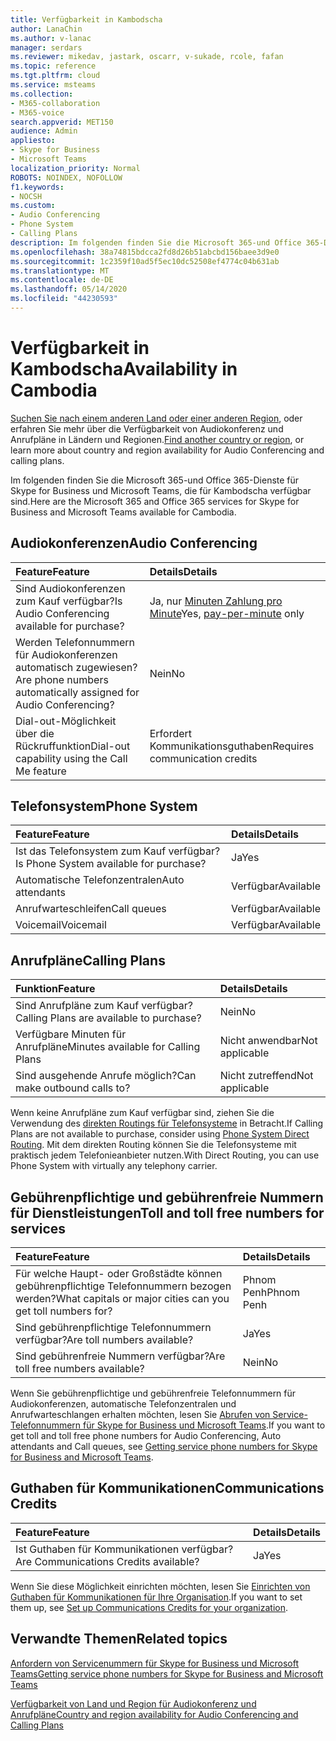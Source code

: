 ```yaml
---
title: Verfügbarkeit in Kambodscha
author: LanaChin
ms.author: v-lanac
manager: serdars
ms.reviewer: mikedav, jastark, oscarr, v-sukade, rcole, fafan
ms.topic: reference
ms.tgt.pltfrm: cloud
ms.service: msteams
ms.collection:
- M365-collaboration
- M365-voice
search.appverid: MET150
audience: Admin
appliesto:
- Skype for Business
- Microsoft Teams
localization_priority: Normal
ROBOTS: NOINDEX, NOFOLLOW
f1.keywords:
- NOCSH
ms.custom:
- Audio Conferencing
- Phone System
- Calling Plans
description: Im folgenden finden Sie die Microsoft 365-und Office 365-Dienste für Skype for Business und Microsoft Teams, die für Kambodscha verfügbar sind.
ms.openlocfilehash: 38a74815bdcca2fd8d26b51abcbd156baee3d9e0
ms.sourcegitcommit: 1c2359f10ad5f5ec10dc52508ef4774c04b631ab
ms.translationtype: MT
ms.contentlocale: de-DE
ms.lasthandoff: 05/14/2020
ms.locfileid: "44230593"
---
```

# <a name="availability-in-cambodia"></a><span data-ttu-id="530d6-103">Verfügbarkeit in Kambodscha</span><span class="sxs-lookup"><span data-stu-id="530d6-103">Availability in Cambodia</span></span>

<span data-ttu-id="530d6-104">[Suchen Sie nach einem anderen Land oder einer anderen Region](country-and-region-availability-for-audio-conferencing-and-calling-plans.md), oder erfahren Sie mehr über die Verfügbarkeit von Audiokonferenz und Anrufpläne in Ländern und Regionen.</span><span class="sxs-lookup"><span data-stu-id="530d6-104">[Find another country or region](country-and-region-availability-for-audio-conferencing-and-calling-plans.md), or learn more about country and region availability for Audio Conferencing and calling plans.</span></span>

<span data-ttu-id="530d6-105">Im folgenden finden Sie die Microsoft 365-und Office 365-Dienste für Skype for Business und Microsoft Teams, die für Kambodscha verfügbar sind.</span><span class="sxs-lookup"><span data-stu-id="530d6-105">Here are the Microsoft 365 and Office 365 services for Skype for Business and Microsoft Teams available for Cambodia.</span></span>
  
## <a name="audio-conferencing"></a><span data-ttu-id="530d6-106">Audiokonferenzen</span><span class="sxs-lookup"><span data-stu-id="530d6-106">Audio Conferencing</span></span>

|<span data-ttu-id="530d6-107">**Feature**</span><span class="sxs-lookup"><span data-stu-id="530d6-107">**Feature**</span></span>|<span data-ttu-id="530d6-108">**Details**</span><span class="sxs-lookup"><span data-stu-id="530d6-108">**Details**</span></span>|
|:-----|:-----|
|<span data-ttu-id="530d6-109">Sind Audiokonferenzen zum Kauf verfügbar?</span><span class="sxs-lookup"><span data-stu-id="530d6-109">Is Audio Conferencing available for purchase?</span></span>  <br/> |<span data-ttu-id="530d6-110">Ja, nur [Minuten Zahlung pro Minute](../audio-conferencing-pay-per-minute.md)</span><span class="sxs-lookup"><span data-stu-id="530d6-110">Yes, [pay-per-minute](../audio-conferencing-pay-per-minute.md) only</span></span>  <br/> |
|<span data-ttu-id="530d6-111">Werden Telefonnummern für Audiokonferenzen automatisch zugewiesen?</span><span class="sxs-lookup"><span data-stu-id="530d6-111">Are phone numbers automatically assigned for Audio Conferencing?</span></span>  <br/> |<span data-ttu-id="530d6-112">Nein</span><span class="sxs-lookup"><span data-stu-id="530d6-112">No</span></span>  <br/> |
|<span data-ttu-id="530d6-113">Dial-out-Möglichkeit über die Rückruffunktion</span><span class="sxs-lookup"><span data-stu-id="530d6-113">Dial-out capability using the Call Me feature</span></span>  <br/> | <span data-ttu-id="530d6-114">Erfordert Kommunikationsguthaben</span><span class="sxs-lookup"><span data-stu-id="530d6-114">Requires communication credits</span></span> <br/> |
   
## <a name="phone-system"></a><span data-ttu-id="530d6-115">Telefonsystem</span><span class="sxs-lookup"><span data-stu-id="530d6-115">Phone System</span></span>

|<span data-ttu-id="530d6-116">**Feature**</span><span class="sxs-lookup"><span data-stu-id="530d6-116">**Feature**</span></span>|<span data-ttu-id="530d6-117">**Details**</span><span class="sxs-lookup"><span data-stu-id="530d6-117">**Details**</span></span>|
|:-----|:-----|
|<span data-ttu-id="530d6-118">Ist das Telefonsystem zum Kauf verfügbar?</span><span class="sxs-lookup"><span data-stu-id="530d6-118">Is Phone System available for purchase?</span></span>  <br/> |<span data-ttu-id="530d6-119">Ja</span><span class="sxs-lookup"><span data-stu-id="530d6-119">Yes</span></span>  <br/> |
|<span data-ttu-id="530d6-120">Automatische Telefonzentralen</span><span class="sxs-lookup"><span data-stu-id="530d6-120">Auto attendants</span></span> <br/> |<span data-ttu-id="530d6-121">Verfügbar</span><span class="sxs-lookup"><span data-stu-id="530d6-121">Available</span></span>  <br/> |
|<span data-ttu-id="530d6-122">Anrufwarteschleifen</span><span class="sxs-lookup"><span data-stu-id="530d6-122">Call queues</span></span>  <br/> |<span data-ttu-id="530d6-123">Verfügbar</span><span class="sxs-lookup"><span data-stu-id="530d6-123">Available</span></span>  <br/> |
|<span data-ttu-id="530d6-124">Voicemail</span><span class="sxs-lookup"><span data-stu-id="530d6-124">Voicemail</span></span>  <br/> |<span data-ttu-id="530d6-125">Verfügbar</span><span class="sxs-lookup"><span data-stu-id="530d6-125">Available</span></span>  <br/> |
   
## <a name="calling-plans"></a><span data-ttu-id="530d6-126">Anrufpläne</span><span class="sxs-lookup"><span data-stu-id="530d6-126">Calling Plans</span></span>

|<span data-ttu-id="530d6-127">**Funktion**</span><span class="sxs-lookup"><span data-stu-id="530d6-127">**Feature**</span></span>|<span data-ttu-id="530d6-128">**Details**</span><span class="sxs-lookup"><span data-stu-id="530d6-128">**Details**</span></span>|
|:-----|:-----|
|<span data-ttu-id="530d6-129">Sind Anrufpläne zum Kauf verfügbar?</span><span class="sxs-lookup"><span data-stu-id="530d6-129">Calling Plans are available to purchase?</span></span>  <br/> |<span data-ttu-id="530d6-130">Nein</span><span class="sxs-lookup"><span data-stu-id="530d6-130">No</span></span>  <br/> |
|<span data-ttu-id="530d6-131">Verfügbare Minuten für Anrufpläne</span><span class="sxs-lookup"><span data-stu-id="530d6-131">Minutes available for Calling Plans</span></span>  <br/> |<span data-ttu-id="530d6-132">Nicht anwendbar</span><span class="sxs-lookup"><span data-stu-id="530d6-132">Not applicable</span></span>  <br/> |
|<span data-ttu-id="530d6-133">Sind ausgehende Anrufe möglich?</span><span class="sxs-lookup"><span data-stu-id="530d6-133">Can make outbound calls to?</span></span>  <br/> |<span data-ttu-id="530d6-134">Nicht zutreffend</span><span class="sxs-lookup"><span data-stu-id="530d6-134">Not applicable</span></span>  <br/> |

<span data-ttu-id="530d6-135">Wenn keine Anrufpläne zum Kauf verfügbar sind, ziehen Sie die Verwendung des [direkten Routings für Telefonsysteme](../direct-routing-landing-page.md) in Betracht.</span><span class="sxs-lookup"><span data-stu-id="530d6-135">If Calling Plans are not available to purchase, consider using [Phone System Direct Routing](../direct-routing-landing-page.md).</span></span> <span data-ttu-id="530d6-136">Mit dem direkten Routing können Sie die Telefonsysteme mit praktisch jedem Telefonieanbieter nutzen.</span><span class="sxs-lookup"><span data-stu-id="530d6-136">With Direct Routing, you can use Phone System with virtually any telephony carrier.</span></span>
   
## <a name="toll-and-toll-free-numbers-for-services"></a><span data-ttu-id="530d6-137">Gebührenpflichtige und gebührenfreie Nummern für Dienstleistungen</span><span class="sxs-lookup"><span data-stu-id="530d6-137">Toll and toll free numbers for services</span></span>

|<span data-ttu-id="530d6-138">**Feature**</span><span class="sxs-lookup"><span data-stu-id="530d6-138">**Feature**</span></span>|<span data-ttu-id="530d6-139">**Details**</span><span class="sxs-lookup"><span data-stu-id="530d6-139">**Details**</span></span>|
|:-----|:-----|
|<span data-ttu-id="530d6-140">Für welche Haupt- oder Großstädte können gebührenpflichtige Telefonnummern bezogen werden?</span><span class="sxs-lookup"><span data-stu-id="530d6-140">What capitals or major cities can you get toll numbers for?</span></span>   | <span data-ttu-id="530d6-141">Phnom Penh</span><span class="sxs-lookup"><span data-stu-id="530d6-141">Phnom Penh</span></span> |
|<span data-ttu-id="530d6-142">Sind gebührenpflichtige Telefonnummern verfügbar?</span><span class="sxs-lookup"><span data-stu-id="530d6-142">Are toll numbers available?</span></span>  <br/> |<span data-ttu-id="530d6-143">Ja</span><span class="sxs-lookup"><span data-stu-id="530d6-143">Yes</span></span> <br/> |
|<span data-ttu-id="530d6-144">Sind gebührenfreie Nummern verfügbar?</span><span class="sxs-lookup"><span data-stu-id="530d6-144">Are toll free numbers available?</span></span>  <br/> |<span data-ttu-id="530d6-145">Nein</span><span class="sxs-lookup"><span data-stu-id="530d6-145">No</span></span> <br/> |
   
 <span data-ttu-id="530d6-146">Wenn Sie gebührenpflichtige und gebührenfreie Telefonnummern für Audiokonferenzen, automatische Telefonzentralen und Anrufwarteschlangen erhalten möchten, lesen Sie [Abrufen von Service-Telefonnummern für Skype for Business und Microsoft Teams](/microsoftteams/getting-service-phone-numbers).</span><span class="sxs-lookup"><span data-stu-id="530d6-146">If you want to get toll and toll free phone numbers for Audio Conferencing, Auto attendants and Call queues, see [Getting service phone numbers for Skype for Business and Microsoft Teams](/microsoftteams/getting-service-phone-numbers).</span></span>
  
## <a name="communications-credits"></a><span data-ttu-id="530d6-147">Guthaben für Kommunikationen</span><span class="sxs-lookup"><span data-stu-id="530d6-147">Communications Credits</span></span>

|<span data-ttu-id="530d6-148">**Feature**</span><span class="sxs-lookup"><span data-stu-id="530d6-148">**Feature**</span></span>|<span data-ttu-id="530d6-149">**Details**</span><span class="sxs-lookup"><span data-stu-id="530d6-149">**Details**</span></span>|
|:-----|:-----|
|<span data-ttu-id="530d6-150">Ist Guthaben für Kommunikationen verfügbar?</span><span class="sxs-lookup"><span data-stu-id="530d6-150">Are Communications Credits available?</span></span>  <br/> |<span data-ttu-id="530d6-151">Ja</span><span class="sxs-lookup"><span data-stu-id="530d6-151">Yes</span></span>  <br/> |
   
<span data-ttu-id="530d6-152">Wenn Sie diese Möglichkeit einrichten möchten, lesen Sie [Einrichten von Guthaben für Kommunikationen für Ihre Organisation](../set-up-communications-credits-for-your-organization.md).</span><span class="sxs-lookup"><span data-stu-id="530d6-152">If you want to set them up, see [Set up Communications Credits for your organization](../set-up-communications-credits-for-your-organization.md).</span></span>
  
## <a name="related-topics"></a><span data-ttu-id="530d6-153">Verwandte Themen</span><span class="sxs-lookup"><span data-stu-id="530d6-153">Related topics</span></span>

[<span data-ttu-id="530d6-154">Anfordern von Servicenummern für Skype for Business und Microsoft Teams</span><span class="sxs-lookup"><span data-stu-id="530d6-154">Getting service phone numbers for Skype for Business and Microsoft Teams</span></span>](/microsoftteams/getting-service-phone-numbers)

[<span data-ttu-id="530d6-155">Verfügbarkeit von Land und Region für Audiokonferenz und Anrufpläne</span><span class="sxs-lookup"><span data-stu-id="530d6-155">Country and region availability for Audio Conferencing and Calling Plans</span></span>](country-and-region-availability-for-audio-conferencing-and-calling-plans.md)

